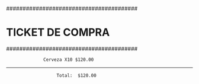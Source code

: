 ########################################
#          TICKET DE COMPRA           #
########################################

                  Cerveza X10 $120.00

----------------------------------------
                       Total:  $120.00

